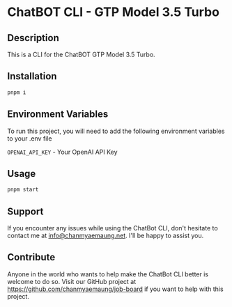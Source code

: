 # ChatBOT CLI - GTP Model 3.5 Turbo

## Description

This is a CLI for the ChatBOT GTP Model 3.5 Turbo.

## Installation

```bash
pnpm i
```

## Environment Variables

To run this project, you will need to add the following environment variables to your .env file

`OPENAI_API_KEY` - Your OpenAI API Key

## Usage

```bash
pnpm start
```

## Support

If you encounter any issues while using the ChatBot CLI, don't hesitate to contact me at info@chanmyaemaung.net. I'll be happy to assist you.

## Contribute

Anyone in the world who wants to help make the ChatBot CLI better is welcome to do so. Visit our GitHub project at https://github.com/chanmyaemaung/job-board if you want to help with this project.
